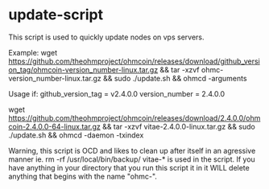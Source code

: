 # update-script
This script is used to quickly update nodes on vps servers.

Example:
wget https://github.com/theohmproject/ohmcoin/releases/download/github_version_tag/ohmcoin-version_number-linux.tar.gz && tar -xzvf ohmc-version_number-linux.tar.gz  && sudo ./update.sh && ohmcd -arguments

Usage if:
github_version_tag = v2.4.0.0
version_number = 2.4.0.0

wget https://github.com/theohmproject/ohmcoin/releases/download/2.4.0.0/ohmcoin-2.4.0.0-64-linux.tar.gz && tar -xzvf vitae-2.4.0.0-linux.tar.gz  && sudo ./update.sh && ohmcd -daemon -txindex


Warning, this script is OCD and likes to clean up after itself in an agressive manner ie. rm -rf /usr/local/bin/backup/ vitae-* is used in the script. If you have anything in your directory that you run this script it in it WILL delete anything that begins with the name "ohmc-".
